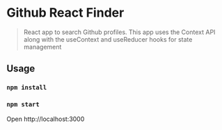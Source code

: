 # Github React Finder

> React app to search Github profiles. This app uses the Context API along with the useContext and useReducer hooks for state management

## Usage

### `npm install`
### `npm start`

Open http://localhost:3000